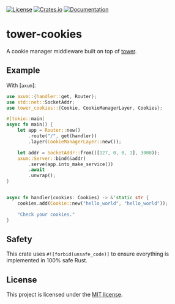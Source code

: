 [![License](https://img.shields.io/crates/l/tower-cookies.svg)](https://choosealicense.com/licenses/mit/)
[![Crates.io](https://img.shields.io/crates/v/tower-cookies.svg)](https://crates.io/crates/tower-cookies)
[![Documentation](https://docs.rs/tower-cookies/badge.svg)](https://docs.rs/tower-cookies)

# tower-cookies

A cookie manager middleware built on top of [tower].

## Example

With [`axum`]:

```rust
use axum::{handler::get, Router};
use std::net::SocketAddr;
use tower_cookies::{Cookie, CookieManagerLayer, Cookies};

#[tokio::main]
async fn main() {
    let app = Router::new()
        .route("/", get(handler))
        .layer(CookieManagerLayer::new());

    let addr = SocketAddr::from(([127, 0, 0, 1], 3000));
    axum::Server::bind(&addr)
        .serve(app.into_make_service())
        .await
        .unwrap();
}


async fn handler(cookies: Cookies) -> &'static str {
    cookies.add(Cookie::new("hello_world", "hello_world"));

    "Check your cookies."
}
```

[tower]: https://crates.io/crates/tower

## Safety

This crate uses `#![forbid(unsafe_code)]` to ensure everything is implemented in 100% safe Rust.

## License

This project is licensed under the [MIT license](LICENSE).
